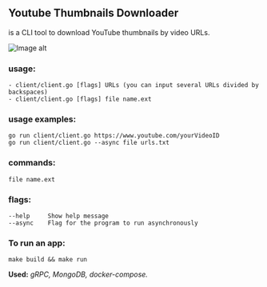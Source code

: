 ## Youtube Thumbnails Downloader 

is a CLI tool to download YouTube thumbnails by video URLs.

![Image alt](https://github.com/SubochevaValeriya/gRPC-service-loading-youtube-thumbnails-/blob/dev/server/internal/logo/forlogo.gif)

### usage: 
```
- client/client.go [flags] URLs (you can input several URLs divided by backspaces)
- client/client.go [flags] file name.ext 
```
### usage examples:
```
go run client/client.go https://www.youtube.com/yourVideoID
go run client/client.go --async file urls.txt
```

### commands:

``` file name.ext ```

### flags:
```
--help     Show help message
--async    Flag for the program to run asynchronously
```  

### To run an app:

```
make build && make run
```

**Used:** *gRPC, MongoDB, docker-compose.*
